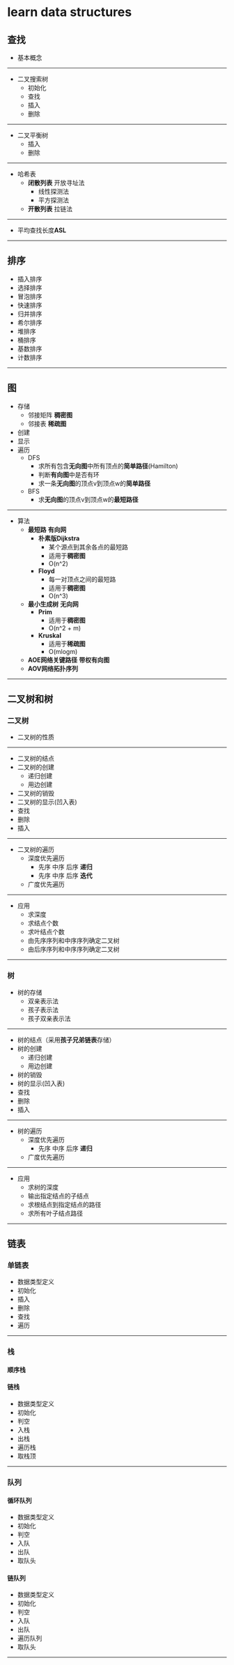 # learn data structures
## 查找
- 基本概念
***
- 二叉搜索树
    - 初始化
    - 查找
    - 插入
    - 删除
***
- 二叉平衡树
    - 插入
    - 删除
***
- 哈希表
    - **闭散列表**  开放寻址法
        - 线性探测法
        - 平方探测法
    - **开散列表**  拉链法
***
- 平均查找长度**ASL**
***
## 排序
- 插入排序
- 选择排序
- 冒泡排序
- 快速排序
- 归并排序
- 希尔排序
- 堆排序
- 桶排序
- 基数排序
- 计数排序
***

## 图
- 存储
    - 邻接矩阵 **稠密图**
    - 邻接表 **稀疏图**
- 创建
- 显示
- 遍历
    - DFS
        - 求所有包含**无向图**中所有顶点的**简单路径**(Hamilton)
        - 判断**有向图**中是否有环
        - 求一条**无向图**的顶点v到顶点w的**简单路径**
    - BFS
        - 求**无向图**的顶点v到顶点w的**最短路径**
***
- 算法
    - **最短路** **有向网**
        - **朴素版Dijkstra**
            - 某个源点到其余各点的最短路
            - 适用于**稠密图**
            - O(n^2)
        - **Floyd**
            - 每一对顶点之间的最短路
            - 适用于**稠密图**
            - O(n^3)
    - **最小生成树** **无向网**
        - **Prim**
            - 适用于**稠密图**
            - O(n^2 + m)
        - **Kruskal**
            - 适用于**稀疏图**
            - O(mlogm)  
    - **AOE网络关键路径** **带权有向图**
    - **AOV网络拓扑序列**          


***
## 二叉树和树
### 二叉树
- 二叉树的性质
***
- 二叉树的结点
- 二叉树的创建
    - 递归创建
    - 用边创建
- 二叉树的销毁
- 二叉树的显示(凹入表)
- 查找
- 删除
- 插入
***
- 二叉树的遍历
    - 深度优先遍历
        - 先序 中序 后序 **递归**
        - 先序 中序 后序 **迭代**
    - 广度优先遍历
*** 
- 应用
    - 求深度
    - 求结点个数
    - 求叶结点个数
    - 由先序序列和中序序列确定二叉树
    - 由后序序列和中序序列确定二叉树
***
### 树
- 树的存储
    - 双亲表示法
    - 孩子表示法
    - 孩子双亲表示法
***
- 树的结点（采用**孩子兄弟链表**存储）
- 树的创建
    - 递归创建
    - 用边创建
- 树的销毁
- 树的显示(凹入表)
- 查找
- 删除
- 插入
***
- 树的遍历
    - 深度优先遍历
        - 先序 中序 后序 **递归**
    - 广度优先遍历
***
- 应用
    - 求树的深度
    - 输出指定结点的子结点
    - 求根结点到指定结点的路径
    - 求所有叶子结点路径
***    
## 链表
### 单链表
- 数据类型定义
- 初始化
- 插入
- 删除
- 查找
- 遍历
***
### 栈
#### 顺序栈
#### 链栈
- 数据类型定义
- 初始化
- 判空
- 入栈
- 出栈
- 遍历栈
- 取栈顶
***
### 队列
#### 循环队列
- 数据类型定义
- 初始化
- 判空
- 入队
- 出队
- 取队头
#### 链队列
- 数据类型定义
- 初始化
- 判空
- 入队
- 出队
- 遍历队列
- 取队头
***


